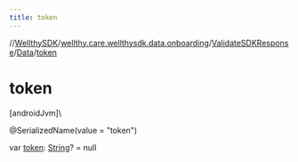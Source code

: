 ```yaml
---
title: token
---
```

//[WellthySDK](../../../../index.html)/[wellthy.care.wellthysdk.data.onboarding](../../index.html)/[ValidateSDKResponse](../index.html)/[Data](index.html)/[token](token.html)



# token



[androidJvm]\




@SerializedName(value = "token")



var [token](token.html): [String](https://kotlinlang.org/api/latest/jvm/stdlib/kotlin/-string/index.html)? = null




